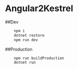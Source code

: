 # Angular2Kestrel


##Dev
```bash
    npm i
    dotnet restore
    npm run dev
```

##Production
```bash
    npm run buildProduction
    dotnet run
```